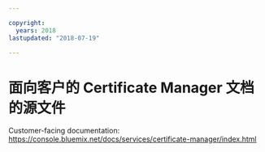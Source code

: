 ```yaml
---

copyright:
  years: 2018
lastupdated: "2018-07-19"

---
```



# 面向客户的 Certificate Manager 文档的源文件


Customer-facing documentation: https://console.bluemix.net/docs/services/certificate-manager/index.html


